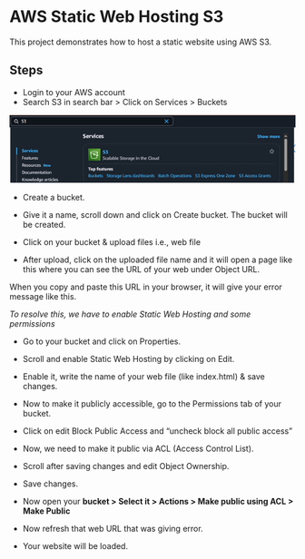 # AWS Static Web Hosting S3
This project demonstrates how to host a static website using AWS S3.

## Steps

- Login to your AWS account
- Search S3 in search bar > Click on Services > Buckets

![Step 1](https://github.com/Zayan9484/AWS-Projects/blob/main/AWS%20Static%20Web%20Hosting/images/AWS-1.png?raw=true)

- Create a bucket.
- Give it a name, scroll down and click on Create bucket. The bucket will be created.
- Click on your bucket & upload files i.e., web file
 
- After upload, click on the uploaded file name and it will open a page like this where you can see the URL of your web under Object URL.
 
When you copy and paste this URL in your browser, it will give your error message like this.
 
*To resolve this, we have to enable Static Web Hosting and some permissions*

- Go to your bucket and click on Properties.
- Scroll and enable Static Web Hosting by clicking on Edit.
- Enable it, write the name of your web file (like index.html) & save changes.
- Now to make it publicly accessible, go to the Permissions tab of your bucket.
- Click on edit Block Public Access and “uncheck block all public access”
- Now, we need to make it public via ACL (Access Control List).
- Scroll after saving changes and edit Object Ownership.
- Save changes.

- Now open your **bucket > Select it > Actions > Make public using ACL > Make Public**
 
- Now refresh that web URL that was giving error.

- Your website will be loaded.
 


